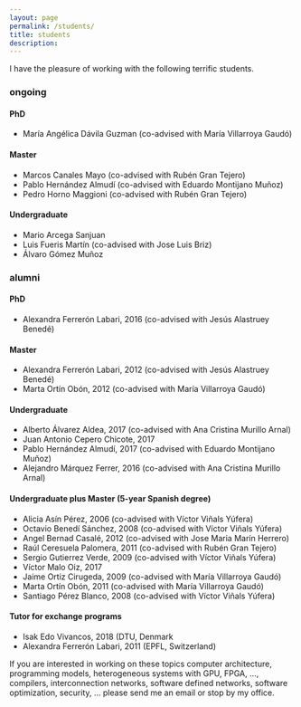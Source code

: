 ```yaml
---
layout: page
permalink: /students/
title: students
description:
---
```


I have the pleasure of working with the following terrific students.

### ongoing

#### PhD

* María Angélica Dávila Guzman (co-advised with María Villarroya Gaudó)

#### Master

* Marcos Canales Mayo (co-advised with Rubén Gran Tejero)
* Pablo Hernández Almudí (co-advised with Eduardo Montijano Muñoz)
* Pedro Horno Maggioni (co-advised with Rubén Gran Tejero)


#### Undergraduate

* Mario Arcega Sanjuan
* Luis Fueris Martín (co-advised with Jose Luis Briz)
* Álvaro Gómez Muñoz

### alumni

#### PhD

* Alexandra Ferrerón Labari, 2016 (co-advised with Jesús Alastruey Benedé)

#### Master

* Alexandra Ferrerón Labari, 2012 (co-advised with Jesús Alastruey Benedé)
* Marta Ortín Obón, 2012 (co-advised with María Villarroya Gaudó)

#### Undergraduate

* Alberto Álvarez Aldea, 2017 (co-advised with Ana Cristina Murillo Arnal)
* Juan Antonio Cepero Chicote, 2017
* Pablo Hernández Almudí, 2017 (co-advised with Eduardo Montijano Muñoz)
* Alejandro Márquez Ferrer, 2016 (co-advised with Ana Cristina Murillo Arnal)

#### Undergraduate plus Master (5-year Spanish degree)

* Alicia Asín Pérez, 2006 (co-advised with Víctor Viñals Yúfera)
* Octavio Benedí Sánchez, 2008 (co-advised with Víctor Viñals Yúfera)
* Angel Bernad Casalé, 2012 (co-advised with Jose Maria Marín Herrero)
* Raúl Ceresuela Palomera, 2011 (co-advised with Rubén Gran Tejero)
* Sergio Gutierrez Verde, 2009 (co-advised with Víctor Viñals Yúfera)
* Víctor Malo Oiz, 2017
* Jaime Ortiz Cirugeda, 2009 (co-advised with María Villarroya Gaudó)
* Marta Ortín Obón, 2011 (co-advised with María Villarroya Gaudó)
* Santiago Pérez Blanco, 2008 (co-advised with Víctor Viñals Yúfera)

#### Tutor for exchange programs

* Isak Edo Vivancos, 2018 (DTU, Denmark
* Alexandra Ferrerón Labari, 2011 (EPFL, Switzerland)

If you are interested in working on these topics computer architecture,
programming models, heterogeneous systems with GPU, FPGA, ..., compilers,
interconnection networks, software defined networks, software optimization,
security, ... please send me an email or stop by my office.
